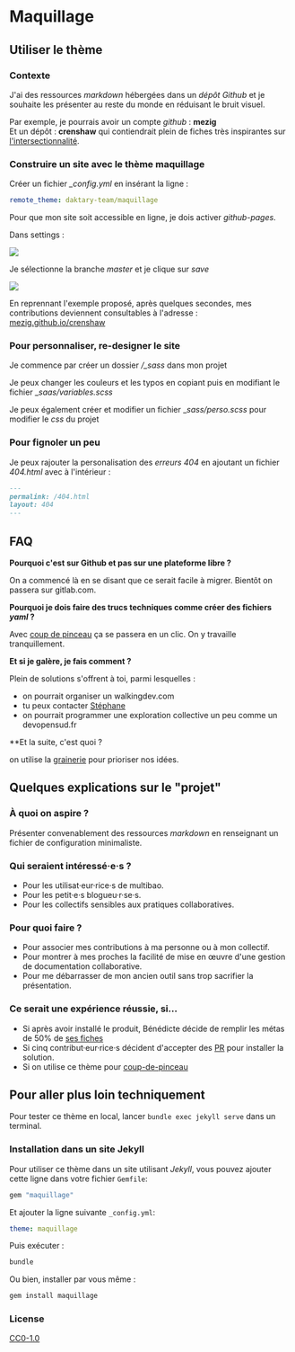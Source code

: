 # Maquillage

## Utiliser le thème

### Contexte

J'ai des ressources _markdown_ hébergées dans un _dépôt Github_ et je souhaite les présenter au reste du monde en réduisant le bruit visuel.

Par exemple, je pourrais avoir un compte _github_ : **mezig**  
Et un dépôt : **crenshaw** qui contiendrait plein de fiches très inspirantes sur [l'intersectionnalité](https://fr.wikipedia.org/wiki/Intersectionnalit%C3%A9).

### Construire un site avec le thème maquillage

Créer un fichier _\_config.yml_ en insérant la ligne :

```yaml
remote_theme: daktary-team/maquillage
```

Pour que mon site soit accessible en ligne, je dois activer _github-pages_.

Dans settings :

![](https://guides.github.com/features/pages/repo-settings.png)

Je sélectionne la branche _master_ et je clique sur _save_

![](https://guides.github.com/features/pages/launch-theme-chooser.png)

En reprennant l'exemple proposé, après quelques secondes, mes contributions deviennent consultables à l'adresse : [mezig.github.io/crenshaw]()

### Pour personnaliser, re-designer le site

Je commence par créer un dossier _/\_sass_ dans mon projet

Je peux changer les couleurs et les typos en copiant puis en modifiant le fichier \__saas/variables.scss_

Je peux également créer et modifier un fichier \__sass/perso.scss_ pour modifier le _css_ du projet

### Pour fignoler un peu

Je peux rajouter la personalisation des _erreurs 404_ en ajoutant un fichier _404.html_ avec à l'intérieur :

```markdown
---
permalink: /404.html
layout: 404
---
```

## FAQ

**Pourquoi c'est sur Github et pas sur une plateforme libre ?**

On a commencé là en se disant que ce serait facile à migrer. Bientôt on passera sur gitlab.com.

**Pourquoi je dois faire des trucs techniques comme créer des fichiers _yaml_ ?**

Avec [coup de pinceau](https://github.com/daktary-team/coup-de-pinceau) ça se passera en un clic. On y travaille tranquillement.

**Et si je galère, je fais comment ?**

Plein de solutions s'offrent à toi, parmi lesquelles :

- on pourrait organiser un walkingdev.com
- tu peux contacter [Stéphane](mailto:stephane.langlois@scopyleft.fr)
- on pourrait programmer une exploration collective un peu comme un devopensud.fr

\*\*Et la suite, c'est quoi ?

on utilise la [grainerie](https://github.com/daktary-team/maquillage/projects/1) pour prioriser nos idées.

## Quelques explications sur le "projet"

### À quoi on aspire ?

Présenter convenablement des ressources _markdown_ en renseignant un fichier de configuration minimaliste.

### Qui seraient intéressé·e·s ?

- Pour les utilisat·eur·rice·s de multibao.
- Pour les petit·e·s blogueu·r·se·s.
- Pour les collectifs sensibles aux pratiques collaboratives.

### Pour quoi faire ?

- Pour associer mes contributions à ma personne ou à mon collectif.
- Pour montrer à mes proches la facilité de mise en œuvre d'une gestion de documentation collaborative.
- Pour me débarrasser de mon ancien outil sans trop sacrifier la présentation.

### Ce serait une expérience réussie, si...

- Si après avoir installé le produit, Bénédicte décide de remplir les métas de 50% de [ses fiches](https://github.com/bndct-lmbrt/mes-recettes/tree/master/recettes)
- Si cinq contribut·eur·rice·s décident d'accepter des [PR](https://github.com/bndct-lmbrt/mes-recettes/pull/3) pour installer la solution.
- Si on utilise ce thème pour [coup-de-pinceau](https://github.com/daktary-team/coup-de-pinceau)

## Pour aller plus loin techniquement

Pour tester ce thème en local, lancer `bundle exec jekyll serve` dans un terminal.

### Installation dans un site Jekyll

Pour utiliser ce thème dans un site utilisant _Jekyll_, vous pouvez ajouter cette ligne dans votre fichier `Gemfile`:

```ruby
gem "maquillage"
```

Et ajouter la ligne suivante `_config.yml`:

```yaml
theme: maquillage
```

Puis exécuter :

```bash
bundle
```

Ou bien, installer par vous même :

```bash
gem install maquillage
```

### License

[CC0-1.0](./LICENCE)
